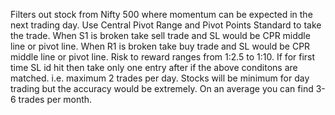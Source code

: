 Filters out stock from Nifty 500 where momentum can be expected in the next trading day.
Use Central Pivot Range and Pivot Points Standard to take the trade.
When S1 is broken take sell trade and SL would be CPR middle line or pivot line.
When R1 is broken take buy trade and SL would be CPR middle line or pivot line.
Risk to reward ranges from 1:2.5 to 1:10.
If for first time SL id hit then take only one entry after if the above conditons are matched. i.e. maximum 2 trades per day.
Stocks will be minimum for day trading but the accuracy would be extremely.
On an average you can find 3- 6 trades per month.
